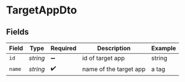 # TargetAppDto


## Fields

| Field                  | Type                   | Required               | Description            | Example                |
| ---------------------- | ---------------------- | ---------------------- | ---------------------- | ---------------------- |
| `id`                   | *string*               | :heavy_minus_sign:     | id of target app       | string                 |
| `name`                 | *string*               | :heavy_check_mark:     | name of the target app | a tag                  |
